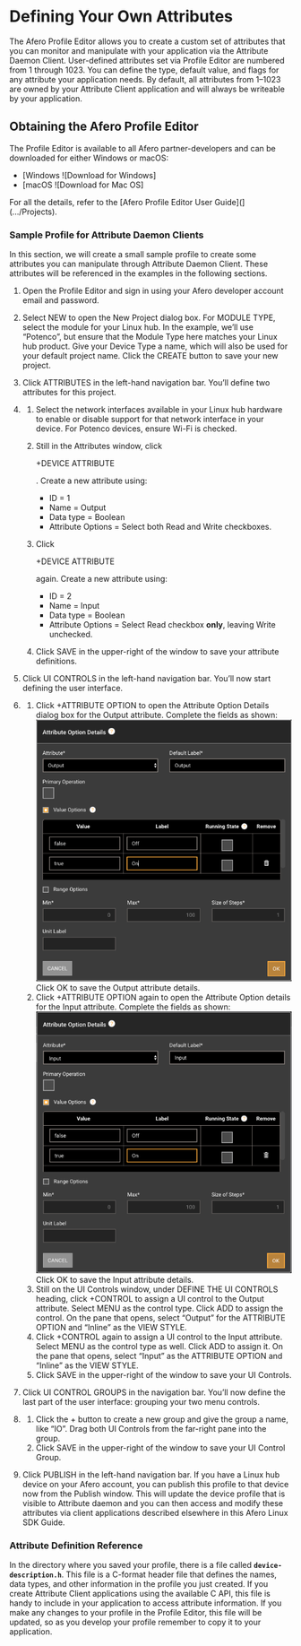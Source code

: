# Defining Your Own Attributes

The Afero Profile Editor allows you to create a custom set of attributes that you can monitor and manipulate with your application via the Attribute Daemon Client. User-defined attributes set via Profile Editor are numbered from 1 through 1023. You can define the type, default value, and flags for any attribute your application needs. By default, all attributes from 1–1023 are owned by your Attribute Client application and will always be writeable by your application.

## Obtaining the Afero Profile Editor

The Profile Editor is available to all Afero partner-developers and can be downloaded for either Windows or macOS:

- [Windows ![Download for Windows]
- [macOS ![Download for Mac OS]

For all the details, refer to the [Afero Profile Editor User Guide](](.../Projects).

### Sample Profile for Attribute Daemon Clients

In this section, we will create a small sample profile to create some attributes you can manipulate through Attribute Daemon Client. These attributes will be referenced in the examples in the following sections.

1. Open the Profile Editor and sign in using your Afero developer account email and password.

2. Select NEW to open the New Project dialog box. For MODULE TYPE, select the module for your Linux hub. In the example, we’ll use “Potenco”, but ensure that the Module Type here matches your Linux hub product. Give your Device Type a name, which will also be used for your default project name. Click the CREATE button to save your new project.

3. Click ATTRIBUTES in the left-hand navigation bar. You’ll define two attributes for this project.

4. 1. Select the network interfaces available in your Linux hub hardware to enable or disable support for that network interface in your device. For Potenco devices, ensure Wi-Fi is checked.

   2. Still in the Attributes window, click

       

      +DEVICE ATTRIBUTE

      . Create a new attribute using:

      - ID = 1
      - Name = Output
      - Data type = Boolean
      - Attribute Options = Select both Read and Write checkboxes.

   3. Click

      +DEVICE ATTRIBUTE

      again. Create a new attribute using:

      - ID = 2
      - Name = Input
      - Data type = Boolean
      - Attribute Options = Select Read checkbox **only**, leaving Write unchecked.
      
   4. Click SAVE in the upper-right of the window to save your attribute definitions.
   
5. Click UI CONTROLS in the left-hand navigation bar. You’ll now start defining the user interface.

6. 1. Click +ATTRIBUTE OPTION to open the Attribute Option Details dialog box for the Output attribute. Complete the fields as shown:![Output Attribute Option Details](img/LinuxSDK-APE-1.png)Click OK to save the Output attribute details.
   2. Click +ATTRIBUTE OPTION again to open the Attribute Option details for the Input attribute. Complete the fields as shown:![Input Attribute Option Details](img/LinuxSDK-APE-2.png)Click OK to save the Input attribute details.
   3. Still on the UI Controls window, under DEFINE THE UI CONTROLS heading, click +CONTROL to assign a UI control to the Output attribute. Select MENU as the control type. Click ADD to assign the control. On the pane that opens, select “Output” for the ATTRIBUTE OPTION and “Inline” as the VIEW STYLE.
   5. Click +CONTROL again to assign a UI control to the Input attribute. Select MENU as the control type as well. Click ADD to assign it. On the pane that opens, select “Input” as the ATTRIBUTE OPTION and “Inline” as the VIEW STYLE.
   6. Click SAVE in the upper-right of the window to save your UI Controls.
   
7. Click UI CONTROL GROUPS in the navigation bar. You’ll now define the last part of the user interface: grouping your two menu controls.

8. 1. Click the + button to create a new group and give the group a name, like “IO”. Drag both UI Controls from the far-right pane into the group.
   3. Click SAVE in the upper-right of the window to save your UI Control Group.

9. Click PUBLISH in the left-hand navigation bar. If you have a Linux hub device on your Afero account, you can publish this profile to that device now from the Publish window. This will update the device profile that is visible to Attribute daemon and you can then access and modify these attributes via client applications described elsewhere in this Afero Linux SDK Guide.

### Attribute Definition Reference

In the directory where you saved your profile, there is a file called **`device-description.h`**. This file is a C-format header file that defines the names, data types, and other information in the profile you just created. If you create Attribute Client applications using the available C API, this file is handy to include in your application to access attribute information. If you make any changes to your profile in the Profile Editor, this file will be updated, so as you develop your profile remember to copy it to your application.
